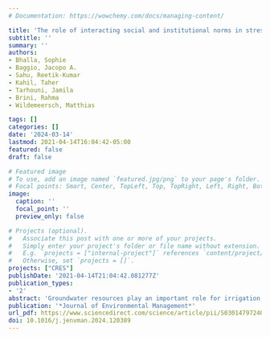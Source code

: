 ```yaml
---
# Documentation: https://wowchemy.com/docs/managing-content/

title: 'The role of interacting social and institutional norms in stressed groundwater systems'
subtitle: ''
summary: ''
authors:
- Bhalla, Sophie 
- Baggio, Jacopo A. 
- Sahu, Reetik-Kumar 
- Kahil, Taher 
- Tarhouni, Jamila 
- Brini, Rahma 
- Wildemeersch, Matthias

tags: []
categories: []
date: '2024-03-14'
lastmod: 2021-04-14T16:04:42-05:00
featured: false
draft: false

# Featured image
# To use, add an image named `featured.jpg/png` to your page's folder.
# Focal points: Smart, Center, TopLeft, Top, TopRight, Left, Right, BottomLeft, Bottom, BottomRight.
image:
  caption: ''
  focal_point: ''
  preview_only: false

# Projects (optional).
#   Associate this post with one or more of your projects.
#   Simply enter your project's folder or file name without extension.
#   E.g. `projects = ["internal-project"]` references `content/project/deep-learning/index.md`.
#   Otherwise, set `projects = []`.
projects: ["CRES"]
publishDate: '2021-04-14T21:04:42.081277Z'
publication_types:
- '2'
abstract: 'Groundwater resources play an important role for irrigation, particularly in arid and semi-arid regions, where groundwater depletion poses a critical threat to agricultural production and associated local livelihoods. However, the relationship between groundwater use, farming, and poverty, particularly with regards to informal mechanisms of resources management, remains poorly understood. Here, we assess this relationship by developing a behavioural model of groundwater user groups, empirically grounded in the politically fragile context of Tunisia. The model integrates biophysical aquifer dynamics, institutional governance, and farmer decision-making, all of which are co-occurring under conditions of aquifer depletion and illicit groundwater extraction. The paper examines how community-level norms drive distributional outcomes of farmer behaviours and traces pathways of local system collapse — whether hydrogeological or financial. Through this model, we explore how varying levels of trust and leadership, ecological conditions, and agricultural strategies can delay or avoid collapse of the social-ecological system. Results indicate limits to collective action under path- dependent aquifer depletion, which ultimately leads to the hydrogeological collapse of groundwater user groups independent of social and institutional norms. Despite this inevitable hydrogeological collapse of user groups, the most common cause of water user group failure is bankruptcy, which is linked to the erosion of social norms regarding fee payment. Social and institutional norms, however, can serve to delay the financial collapse of user groups. In the politically fragile system of Tunisia, low levels of trust in government result in low social penalties for illicit water withdrawals. In the absence of alternative irrigation sources, this serves as a temporary buffer against income-poverty. These results highlight the need for polycentric coordination at the aquifer-level as well as income diversification beyond agriculture to sustain local livelihoods.'
publication: '*Journal of Environmental Management*'
url_pdf: https://www.sciencedirect.com/science/article/pii/S030147972400375X
doi: 10.1016/j.jenvman.2024.120389
---
```

